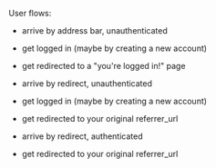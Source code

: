 User flows:
- arrive by address bar, unauthenticated
- get logged in (maybe by creating a new account)
- get redirected to a "you're logged in!" page

- arrive by redirect, unauthenticated
- get logged in (maybe by creating a new account)
- get redirected to your original referrer_url

- arrive by redirect, authenticated
- get redirected to your original referrer_url
